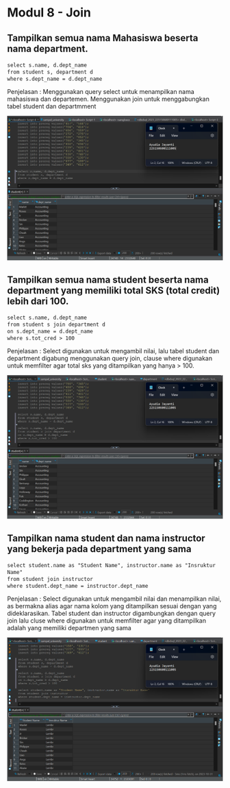 # Modul 8 - Join
## Tampilkan semua nama Mahasiswa beserta nama department.

```
select s.name, d.dept_name
from student s, department d
where s.dept_name = d.dept_name
```
Penjelasan : Menggunakan query select untuk menampilkan nama mahasiswa dan departemen. Menggunakan join untuk menggabungkan tabel student dan departmment

![alt text](https://github.com/ayudiaj/AyudiaJayanti_DBD-SQL-A/blob/main/Modul8/Gambar/Soal%201.png)

## Tampilkan semua nama student beserta nama department yang memiliki total SKS (total credit) lebih dari 100.
```
select s.name, d.dept_name
from student s join department d
on s.dept_name = d.dept_name
where s.tot_cred > 100
```
Penjelasan : Select digunakan untuk mengambil nilai, lalu tabel student dan department digabung menggunakan query join, clause where digunakan untuk memfilter agar total sks yang ditampilkan yang hanya > 100.

![alt text](https://github.com/ayudiaj/AyudiaJayanti_DBD-SQL-A/blob/main/Modul8/Gambar/Soal%202.png)

## Tampilkan nama student dan nama instructor yang bekerja pada department yang sama

```
select student.name as "Student Name", instructor.name as "Insruktur Name"
from student join instructor
where student.dept_name = instructor.dept_name
```
Penjelasan : Select digunakan untuk mengambil nilai dan menampilkan nilai, as bermakna alias agar nama kolom yang ditampilkan sesuai dengan yang dideklarasikan. Tabel student dan instructor digambungkan dengan query join lalu cluse where digunakan untuk memfilter agar yang ditampilkan adalah yang memiliki departmen yang sama

![alt text](https://github.com/ayudiaj/AyudiaJayanti_DBD-SQL-A/blob/main/Modul8/Gambar/Soal%203.png)
